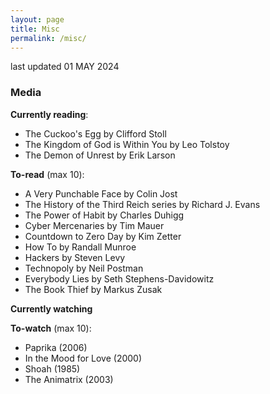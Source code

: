 ```yaml
---
layout: page
title: Misc
permalink: /misc/
---
```


last updated 01 MAY 2024

### Media
**Currently reading**:
- The Cuckoo's Egg by Clifford Stoll
- The Kingdom of God is Within You by Leo Tolstoy
- The Demon of Unrest by Erik Larson

**To-read** (max 10):
- A Very Punchable Face by Colin Jost
- The History of the Third Reich series by Richard J. Evans
- The Power of Habit by Charles Duhigg
- Cyber Mercenaries by Tim Mauer
- Countdown to Zero Day by Kim Zetter
- How To by Randall Munroe
- Hackers by Steven Levy
- Technopoly by Neil Postman
- Everybody Lies by Seth Stephens-Davidowitz
- The Book Thief by Markus Zusak

**Currently watching**


**To-watch** (max 10):
- Paprika (2006)
- In the Mood for Love (2000)
- Shoah (1985)
- The Animatrix (2003)
